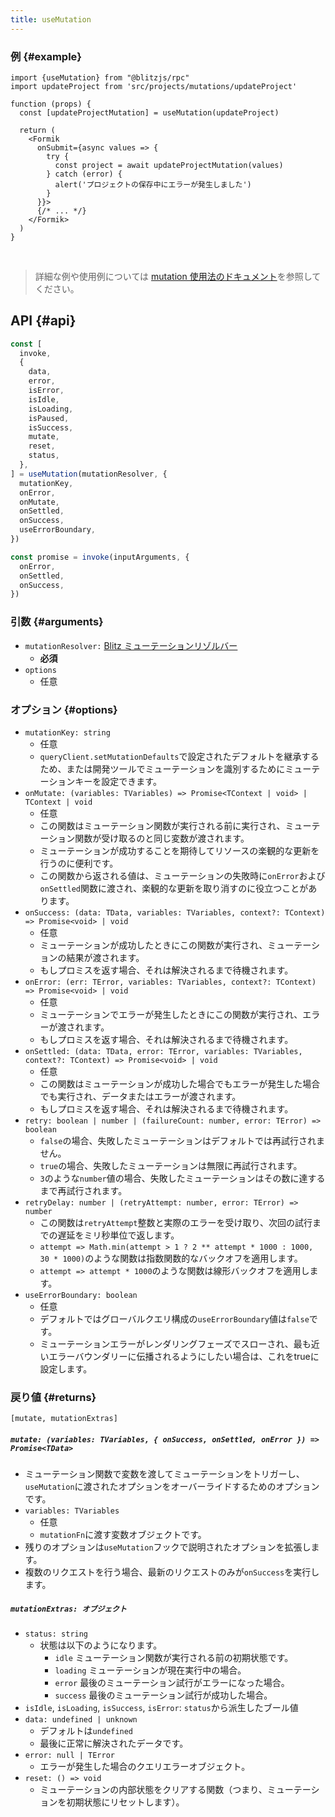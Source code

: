 ```yaml
---
title: useMutation
---
```


### 例 {#example}

```tsx
import {useMutation} from "@blitzjs/rpc"
import updateProject from 'src/projects/mutations/updateProject'

function (props) {
  const [updateProjectMutation] = useMutation(updateProject)

  return (
    <Formik
      onSubmit={async values => {
        try {
          const project = await updateProjectMutation(values)
        } catch (error) {
          alert('プロジェクトの保存中にエラーが発生しました')
        }
      }}>
      {/* ... */}
    </Formik>
  )
}
```

<br />

> 詳細な例や使用例については
> [mutation 使用法のドキュメント](./mutation-usage)を参照してください。

## API {#api}

```js
const [
  invoke,
  {
    data,
    error,
    isError,
    isIdle,
    isLoading,
    isPaused,
    isSuccess,
    mutate,
    reset,
    status,
  },
] = useMutation(mutationResolver, {
  mutationKey,
  onError,
  onMutate,
  onSettled,
  onSuccess,
  useErrorBoundary,
})

const promise = invoke(inputArguments, {
  onError,
  onSettled,
  onSuccess,
})
```

### 引数 {#arguments}

- `mutationResolver:` [Blitz ミューテーションリゾルバー](./mutation-resolvers)
  - **必須**
- `options`
  - 任意

### オプション {#options}

- `mutationKey: string`
  - 任意
  - `queryClient.setMutationDefaults`で設定されたデフォルトを継承するため、または開発ツールでミューテーションを識別するためにミューテーションキーを設定できます。
- `onMutate: (variables: TVariables) => Promise<TContext | void> | TContext | void`
  - 任意
  - この関数はミューテーション関数が実行される前に実行され、ミューテーション関数が受け取るのと同じ変数が渡されます。
  - ミューテーションが成功することを期待してリソースの楽観的な更新を行うのに便利です。
  - この関数から返される値は、ミューテーションの失敗時に`onError`および`onSettled`関数に渡され、楽観的な更新を取り消すのに役立つことがあります。
- `onSuccess: (data: TData, variables: TVariables, context?: TContext) => Promise<void> | void`
  - 任意
  - ミューテーションが成功したときにこの関数が実行され、ミューテーションの結果が渡されます。
  - もしプロミスを返す場合、それは解決されるまで待機されます。
- `onError: (err: TError, variables: TVariables, context?: TContext) => Promise<void> | void`
  - 任意
  - ミューテーションでエラーが発生したときにこの関数が実行され、エラーが渡されます。
  - もしプロミスを返す場合、それは解決されるまで待機されます。
- `onSettled: (data: TData, error: TError, variables: TVariables, context?: TContext) => Promise<void> | void`
  - 任意
  - この関数はミューテーションが成功した場合でもエラーが発生した場合でも実行され、データまたはエラーが渡されます。
  - もしプロミスを返す場合、それは解決されるまで待機されます。
- `retry: boolean | number | (failureCount: number, error: TError) => boolean`
  - `false`の場合、失敗したミューテーションはデフォルトでは再試行されません。
  - `true`の場合、失敗したミューテーションは無限に再試行されます。
  - `3`のような`number`値の場合、失敗したミューテーションはその数に達するまで再試行されます。
- `retryDelay: number | (retryAttempt: number, error: TError) => number`
  - この関数は`retryAttempt`整数と実際のエラーを受け取り、次回の試行までの遅延をミリ秒単位で返します。
  - `attempt => Math.min(attempt > 1 ? 2 ** attempt * 1000 : 1000, 30 * 1000)`のような関数は指数関数的なバックオフを適用します。
  - `attempt => attempt * 1000`のような関数は線形バックオフを適用します。
- `useErrorBoundary: boolean`
  - 任意
  - デフォルトではグローバルクエリ構成の`useErrorBoundary`値は`false`です。
  - ミューテーションエラーがレンダリングフェーズでスローされ、最も近いエラーバウンダリーに伝播されるようにしたい場合は、これをtrueに設定します。

### 戻り値 {#returns}

`[mutate, mutationExtras]`

##### `mutate: (variables: TVariables, { onSuccess, onSettled, onError }) => Promise<TData>`

- ミューテーション関数で変数を渡してミューテーションをトリガーし、`useMutation`に渡されたオプションをオーバーライドするためのオプションです。
- `variables: TVariables`
  - 任意
  - `mutationFn`に渡す変数オブジェクトです。
- 残りのオプションは`useMutation`フックで説明されたオプションを拡張します。
- 複数のリクエストを行う場合、最新のリクエストのみが`onSuccess`を実行します。

##### `mutationExtras: オブジェクト`

- `status: string`
  - 状態は以下のようになります。
    - `idle` ミューテーション関数が実行される前の初期状態です。
    - `loading` ミューテーションが現在実行中の場合。
    - `error` 最後のミューテーション試行がエラーになった場合。
    - `success` 最後のミューテーション試行が成功した場合。
- `isIdle`, `isLoading`, `isSuccess`, `isError`: `status`から派生したブール値
- `data: undefined | unknown`
  - デフォルトは`undefined`
  - 最後に正常に解決されたデータです。
- `error: null | TError`
  - エラーが発生した場合のクエリエラーオブジェクト。
- `reset: () => void`
  - ミューテーションの内部状態をクリアする関数（つまり、ミューテーションを初期状態にリセットします）。
